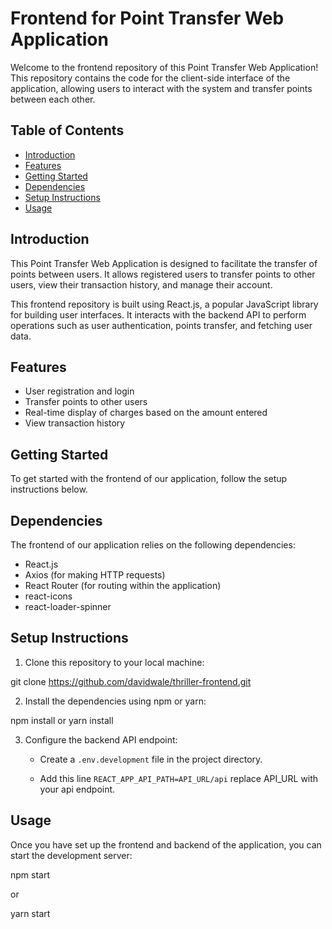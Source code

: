 # Frontend for Point Transfer Web Application

Welcome to the frontend repository of this Point Transfer Web Application! This repository contains the code for the client-side interface of the application, allowing users to interact with the system and transfer points between each other.

## Table of Contents

- [Introduction](#introduction)
- [Features](#features)
- [Getting Started](#getting-started)
- [Dependencies](#dependencies)
- [Setup Instructions](#setup-instructions)
- [Usage](#usage)

## Introduction

This Point Transfer Web Application is designed to facilitate the transfer of points between users. It allows registered users to transfer points to other users, view their transaction history, and manage their account.

This frontend repository is built using React.js, a popular JavaScript library for building user interfaces. It interacts with the backend API to perform operations such as user authentication, points transfer, and fetching user data.

## Features

- User registration and login
- Transfer points to other users
- Real-time display of charges based on the amount entered
- View transaction history

## Getting Started

To get started with the frontend of our application, follow the setup instructions below.

## Dependencies

The frontend of our application relies on the following dependencies:

- React.js
- Axios (for making HTTP requests)
- React Router (for routing within the application)
- react-icons
- react-loader-spinner

## Setup Instructions

1. Clone this repository to your local machine:

git clone https://github.com/davidwale/thriller-frontend.git

2. Install the dependencies using npm or yarn:

npm install or yarn install

3. Configure the backend API endpoint:

   - Create a `.env.development` file in the project directory.

   - Add this line `REACT_APP_API_PATH=API_URL/api` replace API_URL with your api endpoint.

## Usage

Once you have set up the frontend and backend of the application, you can start the development server:

npm start

or

yarn start
